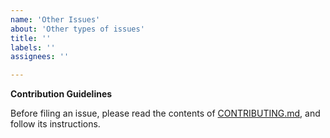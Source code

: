 ```yaml
---
name: 'Other Issues'
about: 'Other types of issues'
title: ''
labels: ''
assignees: ''

---
```


**Contribution Guidelines**

Before filing an issue, please read the contents of [CONTRIBUTING.md](https://github.com/lestrrat-go/jwx/blob/v1/.gthub/CONTRIBUTING.md), and follow its instructions.
